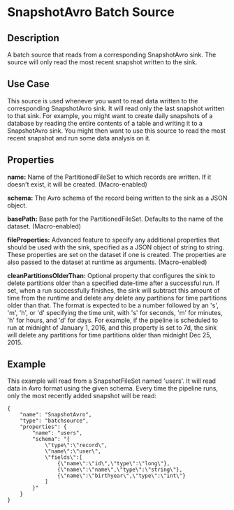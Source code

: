 # SnapshotAvro Batch Source


Description
-----------
A batch source that reads from a corresponding SnapshotAvro sink.
The source will only read the most recent snapshot written to the sink.


Use Case
--------
This source is used whenever you want to read data written to the corresponding
SnapshotAvro sink. It will read only the last snapshot written to that sink. For example,
you might want to create daily snapshots of a database by reading the entire contents of a
table and writing it to a SnapshotAvro sink. You might then want to use this source to
read the most recent snapshot and run some data analysis on it.


Properties
----------
**name:** Name of the PartitionedFileSet to which records are written.
If it doesn't exist, it will be created. (Macro-enabled)

**schema:** The Avro schema of the record being written to the sink as a JSON object.

**basePath:** Base path for the PartitionedFileSet. Defaults to the name of the dataset. (Macro-enabled)

**fileProperties:** Advanced feature to specify any additional properties that should be used with the sink,
specified as a JSON object of string to string. These properties are set on the dataset if one is created.
The properties are also passed to the dataset at runtime as arguments. (Macro-enabled)

**cleanPartitionsOlderThan:** Optional property that configures the sink to delete partitions older than a specified date-time after a successful run.
If set, when a run successfully finishes, the sink will subtract this amount of time from the runtime and delete any delete any partitions for time partitions older than that.
The format is expected to be a number followed by an 's', 'm', 'h', or 'd' specifying the time unit, with 's' for seconds,
'm' for minutes, 'h' for hours, and 'd' for days. For example, if the pipeline is scheduled to run at midnight of January 1, 2016,
and this property is set to 7d, the sink will delete any partitions for time partitions older than midnight Dec 25, 2015.


Example
-------
This example will read from a SnapshotFileSet named 'users'. It will read data in Avro format
using the given schema. Every time the pipeline runs, only the most recently added snapshot will
be read:

    {
        "name": "SnapshotAvro",
        "type": "batchsource",
        "properties": {
            "name": "users",
            "schema": "{
                \"type\":\"record\",
                \"name\":\"user\",
                \"fields\":[
                    {\"name\":\"id\",\"type\":\"long\"},
                    {\"name\":\"name\",\"type\":\"string\"},
                    {\"name\":\"birthyear\",\"type\":\"int\"}
                ]
            }"
        }
    }
